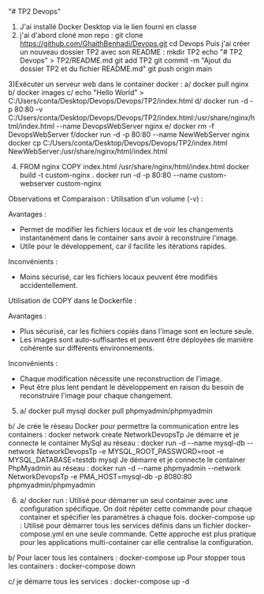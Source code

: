"# TP2 Devops" 
1) J'ai installé Docker Desktop via le lien fourni en classe 
2) j'ai d'abord cloné mon repo : 
       git clone https://github.com/GhaithBenhadi/Devops.git
       cd Devops
Puis j'ai créer un nouveau dossier TP2 avec son README :
       mkdir TP2
       echo "# TP2 Devops" > TP2/README.md
       git add TP2
       git commit -m "Ajout du dossier TP2 et du fichier README.md"
       git push origin main

3)Exécuter un serveur web dans le container docker :
    a/ docker pull nginx
    b/ docker images
    c/ echo "Hello World" > C:/Users/conta/Desktop/Devops/Devops/TP2/index.html
    d/ docker run -d -p 80:80 -v C:/Users/conta/Desktop/Devops/Devops/TP2/index.html:/usr/share/nginx/html/index.html --name DevopsWebServer nginx
    e/ docker rm -f DevopsWebServer
    f/docker run -d -p 80:80 --name NewWebServer nginx
      docker cp C:/Users/conta/Desktop/Devops/Devops/TP2/index.html NewWebServer:/usr/share/nginx/html/index.html

4) FROM nginx
   COPY index.html /usr/share/nginx/html/index.html
   docker build -t custom-nginx .
   docker run -d -p 80:80 --name custom-webserver custom-nginx

Observations et Comparaison :
Utilisation d'un volume (-v) :

Avantages :
- Permet de modifier les fichiers locaux et de voir les changements instantanément dans le container sans avoir à reconstruire l'image.
- Utile pour le développement, car il facilite les itérations rapides.

Inconvénients :
- Moins sécurisé, car les fichiers locaux peuvent être modifiés accidentellement.

Utilisation de COPY dans le Dockerfile :

Avantages :
- Plus sécurisé, car les fichiers copiés dans l'image sont en lecture seule.
- Les images sont auto-suffisantes et peuvent être déployées de manière cohérente sur différents environnements.

Inconvénients :
- Chaque modification nécessite une reconstruction de l'image.
- Peut être plus lent pendant le développement en raison du besoin de reconstruire l'image pour chaque changement.

5) a/ docker pull mysql
      docker pull phpmyadmin/phpmyadmin

b/ Je crée le réseau Docker pour permettre la communication entre les containers : 
          docker network create NetworkDevopsTp
   Je démarre et je connecte le container MySql au réseau :
          docker run -d --name mysql-db --network NetworkDevopsTp -e MYSQL_ROOT_PASSWORD=root -e MYSQL_DATABASE=testdb mysql
   Je démarre et je connecte le container PhpMyadmin au réseau :
          docker run -d --name phpmyadmin --network NetworkDevopsTp -e PMA_HOST=mysql-db -p 8080:80 phpmyadmin/phpmyadmin

6) a/ docker run : Utilisé pour démarrer un seul container avec une configuration spécifique. On doit répéter cette commande pour chaque container et spécifier les paramètres à chaque fois.
docker-compose up : Utilisé pour démarrer tous les services définis dans un fichier docker-compose.yml en une seule commande. Cette approche est plus pratique pour les applications multi-container car elle centralise la configuration.

b/ Pour lacer tous les containers : docker-compose up
   Pour stopper tous les containers : docker-compose down

c/ je démarre tous les services : docker-compose up -d






 


   


